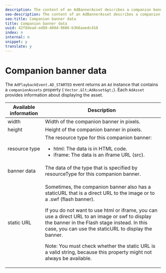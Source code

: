 ```yaml
---
description: The content of an AdBannerAsset describes a companion banner.
seo-description: The content of an AdBannerAsset describes a companion banner.
seo-title: Companion banner data
title: Companion banner data
uuid: 42f8dead-ed89-409d-9606-b366aaedc410
index: n
internal: n
snippet: y
translate: y
---
```


# Companion banner data


<a id="section_D730B4FD6FD749E9860B6A07FC110552"></a>

The `AdPlaybackEvent.AD_STARTED` event returns an `Ad` instance that contains a `companionAssets` property ( `Vector.&lt;AdAsset&gt;`). 
Each `AdAsset` provides information about displaying the asset. 
<table id="table_760C885E2DCA4BE983CC57FDA7BD5B14"> 
 <thead> 
  <tr> 
   <th colname="col1" class="entry">Available information</th> 
   <th colname="col2" class="entry">Description</th> 
  </tr> 
 </thead>
 <tbody> 
  <tr> 
   <td colname="col1">width</td> 
   <td colname="col2">Width of the companion banner in pixels.</td> 
  </tr> 
  <tr> 
   <td colname="col1">height</td> 
   <td colname="col2">Height of the companion banner in pixels.</td> 
  </tr> 
  <tr> 
   <td colname="col1">resource type</td> 
   <td colname="col2">The resource type for this companion banner: 
    <ul id="ul_A067787FE49E4B6095BE0AC1D447DBB3"> 
     <li id="li_02B7224C67004095B3F6E50FD21E507E">html: The data is in HTML code.</li> 
     <li id="li_5F37E14472424F808C6094F42009E676">iframe: The data is an iframe URL (src).</li> 
    </ul> </td> 
  </tr> 
  <tr> 
   <td colname="col1">banner data</td> 
   <td colname="col2"> The data of the type that is specified by <span class="codeph">resourceType</span> for this companion banner. </td> 
  </tr> 
  <tr> 
   <td colname="col1">static URL</td> 
   <td colname="col2"> <p>Sometimes, the companion banner also has a staticURL that is a direct URL to the image or to a <span class="filepath">.swf</span> (flash banner). </p> <p>If you do not want to use html or iframe, you can use a direct URL to an image or swf to display the banner in the Flash stage instead. In this case, you can use the staticURL to display the banner.</p> <p type="important">Note: You must check whether the static URL is a valid string, because this property might not always be available.</p> </td> 
  </tr> 
 </tbody> 
</table>

